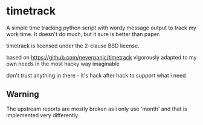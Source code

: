 timetrack
====

A simple time tracking python script with wordy message output to track my work
time. It doesn't do much, but it sure is better than paper.

timetrack is licensed under the 2-clause BSD license.

based on https://github.com/neverpanic/timetrack
vigorously adapted to my own needs in the most hacky way imaginable

don't trust anything in there - it's hack after hack to support what i need


## Warning

The upstream reports are mostly broken as i only use 'month' and that is implemented very differently.
